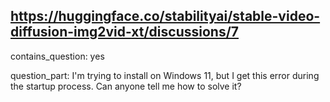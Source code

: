 ## https://huggingface.co/stabilityai/stable-video-diffusion-img2vid-xt/discussions/7

contains_question: yes

question_part: I'm trying to install on Windows 11, but I get this error during the startup process. Can anyone tell me how to solve it?